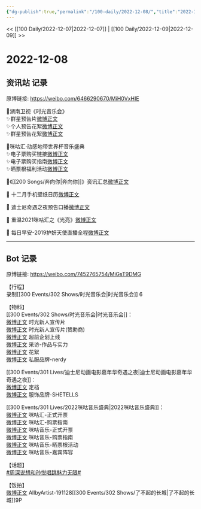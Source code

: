 ```yaml
---
{"dg-publish":true,"permalink":"/100-daily/2022-12-08/","title":"2022-12-08"}
---
```



<< [[100 Daily/2022-12-07\|2022-12-07]] | [[100 Daily/2022-12-09\|2022-12-09]] >>

# 2022-12-08

## 资讯站 记录

原博链接: https://weibo.com/6466290670/MiH0VxHIE

🌟湖南卫视《时光音乐会》  
✨群星预告片[微博正文](https://m.weibo.cn/6466290670/4844347410878769)  
✨个人预告花絮[微博正文](https://m.weibo.cn/6466290670/4844439196142200)  
✨群星预告花絮[微博正文](https://m.weibo.cn/6466290670/4844348019836199)

🌟咪咕汇·动感地带世界杯音乐盛典  
✨电子票购买链接[微博正文](https://m.weibo.cn/6466290670/4844393662776708)  
✨电子票购买指南[微博正文](https://m.weibo.cn/6466290670/4844515863036659)  
✨晒票根福利活动[微博正文](https://m.weibo.cn/6466290670/4844516823795817)

🌟《[[200 Songs/奔向你\|奔向你]]》资讯汇总[微博正文](https://m.weibo.cn/6466290670/4844458385085089)

🌟 十二月手机壁纸日历[微博正文](https://m.weibo.cn/6466290670/4844490059153942)

🌟 迪士尼奇遇之夜预告口播[微博正文](https://m.weibo.cn/6466290670/4844404467044970)

🌟 重温2021咪咕汇之《光亮》[微博正文](https://m.weibo.cn/6466290670/4844517536828265)

🌟 每日早安-2019护妍天使直播全程[微博正文](https://m.weibo.cn/6466290670/4844325786092237)

---
## Bot 记录

原博链接: https://weibo.com/7452765754/MiGsT9DMG

【行程】  
录制[[300 Events/302 Shows/时光音乐会\|时光音乐会]] 6

【物料】  
[[300 Events/302 Shows/时光音乐会\|时光音乐会]]：  
[微博正文](https://m.weibo.cn/7703778879/4844335301923566) 时光新人宣传片  
[微博正文](https://m.weibo.cn/7518377229/4844359667420902) 时光新人宣传片(赞助商)  
[微博正文](https://m.weibo.cn/7703778879/4844344282450020) 超前企划上线  
[微博正文](https://m.weibo.cn/7703778879/4844343653049261) 采访-作品与实力  
[微博正文](https://m.weibo.cn/7703778879/4844433453090144) 花絮  
[微博正文](https://m.weibo.cn/6452154166/4844356810838395) 私服品牌-nerdy

[[300 Events/301 Lives/迪士尼动画电影嘉年华奇遇之夜\|迪士尼动画电影嘉年华奇遇之夜]]：  
[微博正文](https://m.weibo.cn/1642553272/4844403258303275) 定档  
[微博正文](https://m.weibo.cn/6048467149/4844415631759621) 服饰品牌-SHETELLS

[[300 Events/301 Lives/2022咪咕音乐盛典\|2022咪咕音乐盛典]]：  
[微博正文](https://m.weibo.cn/5190275658/4844339073385579) 咪咕汇-正式开票  
[微博正文](https://m.weibo.cn/5190275658/4844425639365642) 咪咕汇-购票指南  
[微博正文](https://m.weibo.cn/1867028705/4844339069458725) 咪咕音乐-正式开票  
[微博正文](https://m.weibo.cn/1867028705/4844425899171524) 咪咕音乐-购票指南  
[微博正文](https://m.weibo.cn/1867028705/4844427098458307) 咪咕音乐-晒票根活动  
[微博正文](https://m.weibo.cn/1867028705/4844453917622865) 咪咕音乐-嘉宾阵容

【话题】  
[#周深说想和孙悦唱跳魅力无限#](https://s.weibo.com/weibo?q=%23%E5%91%A8%E6%B7%B1%E8%AF%B4%E6%83%B3%E5%92%8C%E5%AD%99%E6%82%A6%E5%94%B1%E8%B7%B3%E9%AD%85%E5%8A%9B%E6%97%A0%E9%99%90%23)

【饭拍】  
[微博正文](https://m.weibo.cn/6873250805/4844442521186777) AllbyArtist-191128[[300 Events/302 Shows/了不起的长城\|了不起的长城]]9P
